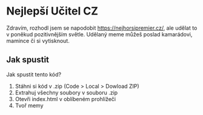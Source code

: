 # Nejlepší Učitel CZ

Zdravím, rozhodl jsem se napodobit https://nejhorsipremier.cz/, ale udělat to v poněkud pozitivnějším světle. Udělaný meme můžeš poslad kamarádovi, mamince či si vytisknout.

## Jak spustit

Jak spustit tento kód?

1) Stáhni si kód v .zip (Code > Local > Dowload ZIP)
2) Extrahuj všechny soubory v souboru .zip
3) Otevři index.html v oblíbeném prohlížeči
4) Tvoř memy
